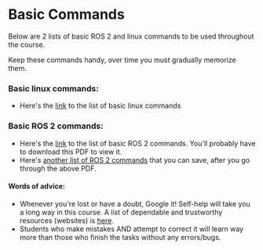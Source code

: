 # Basic Commands
Below are 2 lists of basic ROS 2 and linux commands to be used throughout the course.

Keep these commands handy, over time you must gradually memorize them.

### Basic linux commands:
* Here's the [link](https://github.com/naslab-projects/ME597-Fall2024/blob/main/0-Setup/Resources/ME597_linux_commands.txt) to the list of basic linux commands

### Basic ROS 2 commands:
* Here's the [link](https://github.com/naslab-projects/ME597-Fall2024/blob/main/0-Setup/Resources/ROS2-Command-Cheat-Sheets-updated.pdf) to the list of basic ROS 2 commands. You'll probably have to download this PDF to view it.
* Here's [another list of ROS 2 commands](https://github.com/naslab-projects/ME597/blob/master/0-Setup/Resources/ME597_ROS_2_commands.txt) that you can save, after you go through the above PDF.


#### Words of advice:
* Whenever you're lost or have a doubt, Google it! Self-help will take you a long way in this course. A list of dependable and trustworthy resources (websites) is [here](https://github.com/naslab-projects/ME597-Fall2024/blob/main/0-Setup/Resources/References.md).
* Students who make mistakes AND attempt to correct it will learn way more than those who finish the tasks without any errors/bugs.